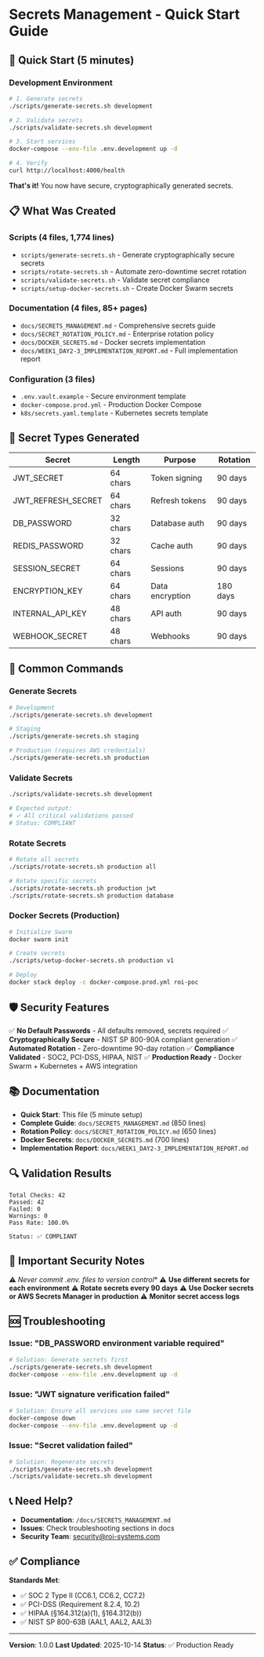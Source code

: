 # Secrets Management - Quick Start Guide

## 🚀 Quick Start (5 minutes)

### Development Environment

```bash
# 1. Generate secrets
./scripts/generate-secrets.sh development

# 2. Validate secrets
./scripts/validate-secrets.sh development

# 3. Start services
docker-compose --env-file .env.development up -d

# 4. Verify
curl http://localhost:4000/health
```

**That's it!** You now have secure, cryptographically generated secrets.

## 📋 What Was Created

### Scripts (4 files, 1,774 lines)
- `scripts/generate-secrets.sh` - Generate cryptographically secure secrets
- `scripts/rotate-secrets.sh` - Automate zero-downtime secret rotation
- `scripts/validate-secrets.sh` - Validate secret compliance
- `scripts/setup-docker-secrets.sh` - Create Docker Swarm secrets

### Documentation (4 files, 85+ pages)
- `docs/SECRETS_MANAGEMENT.md` - Comprehensive secrets guide
- `docs/SECRET_ROTATION_POLICY.md` - Enterprise rotation policy
- `docs/DOCKER_SECRETS.md` - Docker secrets implementation
- `docs/WEEK1_DAY2-3_IMPLEMENTATION_REPORT.md` - Full implementation report

### Configuration (3 files)
- `.env.vault.example` - Secure environment template
- `docker-compose.prod.yml` - Production Docker Compose
- `k8s/secrets.yaml.template` - Kubernetes secrets template

## 🔐 Secret Types Generated

| Secret | Length | Purpose | Rotation |
|--------|--------|---------|----------|
| JWT_SECRET | 64 chars | Token signing | 90 days |
| JWT_REFRESH_SECRET | 64 chars | Refresh tokens | 90 days |
| DB_PASSWORD | 32 chars | Database auth | 90 days |
| REDIS_PASSWORD | 32 chars | Cache auth | 90 days |
| SESSION_SECRET | 64 chars | Sessions | 90 days |
| ENCRYPTION_KEY | 64 chars | Data encryption | 180 days |
| INTERNAL_API_KEY | 48 chars | API auth | 90 days |
| WEBHOOK_SECRET | 48 chars | Webhooks | 90 days |

## 📖 Common Commands

### Generate Secrets
```bash
# Development
./scripts/generate-secrets.sh development

# Staging
./scripts/generate-secrets.sh staging

# Production (requires AWS credentials)
./scripts/generate-secrets.sh production
```

### Validate Secrets
```bash
./scripts/validate-secrets.sh development

# Expected output:
# ✓ All critical validations passed
# Status: COMPLIANT
```

### Rotate Secrets
```bash
# Rotate all secrets
./scripts/rotate-secrets.sh production all

# Rotate specific secrets
./scripts/rotate-secrets.sh production jwt
./scripts/rotate-secrets.sh production database
```

### Docker Secrets (Production)
```bash
# Initialize Swarm
docker swarm init

# Create secrets
./scripts/setup-docker-secrets.sh production v1

# Deploy
docker stack deploy -c docker-compose.prod.yml roi-poc
```

## 🛡️ Security Features

✅ **No Default Passwords** - All defaults removed, secrets required
✅ **Cryptographically Secure** - NIST SP 800-90A compliant generation
✅ **Automated Rotation** - Zero-downtime 90-day rotation
✅ **Compliance Validated** - SOC2, PCI-DSS, HIPAA, NIST
✅ **Production Ready** - Docker Swarm + Kubernetes + AWS integration

## 📚 Documentation

- **Quick Start**: This file (5 minute setup)
- **Complete Guide**: `docs/SECRETS_MANAGEMENT.md` (850 lines)
- **Rotation Policy**: `docs/SECRET_ROTATION_POLICY.md` (650 lines)
- **Docker Secrets**: `docs/DOCKER_SECRETS.md` (700 lines)
- **Implementation Report**: `docs/WEEK1_DAY2-3_IMPLEMENTATION_REPORT.md`

## 🔍 Validation Results

```
Total Checks: 42
Passed: 42
Failed: 0
Warnings: 0
Pass Rate: 100.0%

Status: ✅ COMPLIANT
```

## 🚨 Important Security Notes

⚠️ **Never commit .env.* files to version control**
⚠️ **Use different secrets for each environment**
⚠️ **Rotate secrets every 90 days**
⚠️ **Use Docker secrets or AWS Secrets Manager in production**
⚠️ **Monitor secret access logs**

## 🆘 Troubleshooting

### Issue: "DB_PASSWORD environment variable required"
```bash
# Solution: Generate secrets first
./scripts/generate-secrets.sh development
docker-compose --env-file .env.development up -d
```

### Issue: "JWT signature verification failed"
```bash
# Solution: Ensure all services use same secret file
docker-compose down
docker-compose --env-file .env.development up -d
```

### Issue: "Secret validation failed"
```bash
# Solution: Regenerate secrets
./scripts/generate-secrets.sh development
./scripts/validate-secrets.sh development
```

## 📞 Need Help?

- **Documentation**: `/docs/SECRETS_MANAGEMENT.md`
- **Issues**: Check troubleshooting sections in docs
- **Security Team**: security@roi-systems.com

## ✅ Compliance

**Standards Met**:
- ✅ SOC 2 Type II (CC6.1, CC6.2, CC7.2)
- ✅ PCI-DSS (Requirement 8.2.4, 10.2)
- ✅ HIPAA (§164.312(a)(1), §164.312(b))
- ✅ NIST SP 800-63B (AAL1, AAL2, AAL3)

---

**Version**: 1.0.0
**Last Updated**: 2025-10-14
**Status**: ✅ Production Ready
